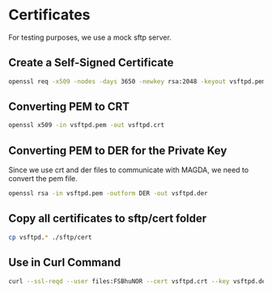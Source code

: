 # Certificates

For testing purposes, we use a mock sftp server.

## Create a Self-Signed Certificate

```bash
openssl req -x509 -nodes -days 3650 -newkey rsa:2048 -keyout vsftpd.pem -out vsftpd.pem -subj "/C=RU/O=vsftpd/CN=example.org"
```

## Converting PEM to CRT

```bash
openssl x509 -in vsftpd.pem -out vsftpd.crt
```

## Converting PEM to DER for the Private Key
Since we use crt and der files to communicate with MAGDA, we need to convert the pem file.

```bash
openssl rsa -in vsftpd.pem -outform DER -out vsftpd.der
```

## Copy all certificates to sftp/cert folder
```bash
cp vsftpd.* ./sftp/cert
```

## Use in Curl Command

```bash
curl --ssl-reqd --user files:FSBhuNOR --cert vsftpd.crt --key vsftpd.der --key-type DER ftp://localhost:21000/
```